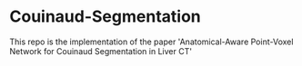 # Couinaud-Segmentation

This repo is the implementation of the paper 'Anatomical-Aware Point-Voxel Network for Couinaud Segmentation in Liver CT'
